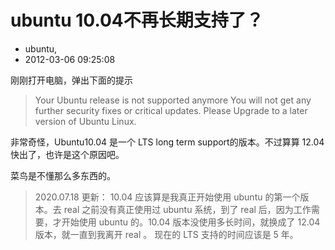 # ubuntu 10.04不再长期支持了？
- ubuntu,
- 2012-03-06 09:25:08


刚刚打开电脑，弹出下面的提示

> Your Ubuntu release is not supported anymore
> You will not get any further security fixes or critical updates. Please Upgrade to a later version of Ubuntu Linux.

非常奇怪，Ubuntu10.04 是一个 LTS long term support的版本。不过算算 12.04 快出了，也许是这个原因吧。

菜鸟是不懂那么多东西的。

> 2020.07.18 更新：
> 10.04 应该算是我真正开始使用 ubuntu 的第一个版本。去 real 之前没有真正使用过 ubuntu 系统，到了 real 后，因为工作需要，才开始使用 ubuntu 的。10.04 版本没使用多长时间，就换成了 12.04 版本，就一直到我离开 real 。
> 现在的 LTS 支持的时间应该是 5 年。